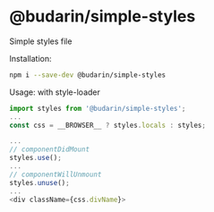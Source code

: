 # @budarin/simple-styles

Simple styles file

Installation:

```bash
npm i --save-dev @budarin/simple-styles
```

Usage: with style-loader

```js
import styles from '@budarin/simple-styles';
...
const css = __BROWSER__ ? styles.locals : styles;

...
// componentDidMount
styles.use();
...
// componentWillUnmount
styles.unuse();
...
<div className={css.divName}>
```
